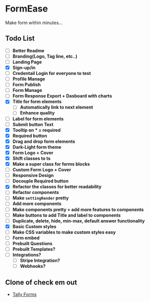 # FormEase

Make form within minutes...

## Todo List

- [ ] **Better Readme**
- [ ] **Branding(Logo, Tag line, etc..)**
- [ ] **Landing Page**
- [x] **Sign-up/in**
- [ ] **Credentail Login for everyone to test**
- [ ] **Profile Manage**
- [ ] **Form Publish**
- [ ] **Form Manage**
- [ ] **Form Response Export + Dasboard with charts**
- [x] **Title for form elements**
  - [ ] **Automatically link to next element**
  - [ ] **Enhance quality**
- [ ] **Label for form elements**
- [ ] **Submit button Text**
- [x] **Tooltip on \* = required**
- [x] **Required button**
- [x] **Drag and drop form elements**
- [x] **Dark-Light form theme**
- [x] **Form Logo + Cover**
- [x] **Shift classes to ts**
- [x] **Make a super class for forms blocks**
- [ ] **Custom Form Logo + Cover**
- [ ] **Responsive Design**
- [ ] **Decouple Required button**
- [x] **Refactor the classes for better readability**
- [ ] **Refactor components**
- [ ] **Make `settingRender` pretty**
- [ ] **Add more components**
- [ ] **Make components pretty + add more features to components**
- [ ] **Make buttons to add Title and label to components**
- [ ] **Duplicate, delete, hide, min-max, default answer functionality**
- [x] **Basic Custom styles**
- [ ] **Make CSS variables to make custom styles easy**
- [ ] **Form embed**
- [ ] **Prebuilt Questions**
- [ ] **Prebuilt Templates?**
- [ ] **Integrations?**
  - [ ] **Stripe Integration?**
  - [ ] **Webhooks?**

## Clone of check em out

- [Tally Forms](https://tally.so)
